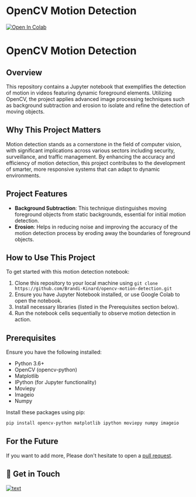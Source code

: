 # OpenCV Motion Detection
<a target="_blank" href="https://colab.research.google.com/github/Brandi-Kinard/opencv-motion-detection/blob/main/Motion_Detection_in_Videos.ipynb">
  <img src="https://colab.research.google.com/assets/colab-badge.svg" alt="Open In Colab"/>
</a>

# OpenCV Motion Detection

## Overview
This repository contains a Jupyter notebook that exemplifies the detection of motion in videos featuring dynamic foreground elements. Utilizing OpenCV, the project applies advanced image processing techniques such as background subtraction and erosion to isolate and refine the detection of moving objects.

## Why This Project Matters
Motion detection stands as a cornerstone in the field of computer vision, with significant implications across various sectors including security, surveillance, and traffic management. By enhancing the accuracy and efficiency of motion detection, this project contributes to the development of smarter, more responsive systems that can adapt to dynamic environments.

## Project Features
- **Background Subtraction**: This technique distinguishes moving foreground objects from static backgrounds, essential for initial motion detection.
- **Erosion**: Helps in reducing noise and improving the accuracy of the motion detection process by eroding away the boundaries of foreground objects.

## How to Use This Project
To get started with this motion detection notebook:
1. Clone this repository to your local machine using `git clone https://github.com/Brandi-Kinard/opencv-motion-detection.git`
2. Ensure you have Jupyter Notebook installed, or use Google Colab to open the notebook.
3. Install necessary libraries (listed in the Prerequisites section below).
4. Run the notebook cells sequentially to observe motion detection in action.

## Prerequisites
Ensure you have the following installed:

- Python 3.6+
- OpenCV (opencv-python)
- Matplotlib
- IPython (for Jupyter functionality)
- Moviepy
- Imageio
- Numpy

Install these packages using pip:
```bash
pip install opencv-python matplotlib ipython moviepy numpy imageio
```

## For the Future
If you want to add more, Please don't hesitate to open a [pull request](https://github.com/Brandi-Kinard/opencv-motion-detection/pulls).

## 👋 Get in Touch
[![text](https://img.shields.io/badge/LinkedIn-0077B5?style=for-the-badge&logo=linkedin&logoColor=white)](https://www.linkedin.com/in/brandi-kinard)



